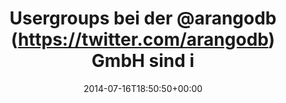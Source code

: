 ---
retweeted: false
source: <a href="http://mvilla.it/fenix" rel="nofollow">Fenix for Android</a>
entities:
  hashtags: []
  symbols: []
  user_mentions:
  - name: ArangoDB
    screen_name: arangodb
    indices:
    - '19'
    - '28'
    id_str: '398200139'
    id: '398200139'
  urls: []
display_text_range:
- '0'
- '75'
favorite_count: '2'
id_str: '489482306999312385'
truncated: false
retweet_count: '0'
id: '489482306999312385'
created_at: Wed Jul 16 18:50:50 +0000 2014
favorited: false
full_text: Usergroups bei der [@arangodb](https://twitter.com/arangodb) GmbH sind
  immer die kalorienreichsten. *munch*
lang: de
tags:
- pesos/twitter
date: '2014-07-16T18:50:50+00:00'
src: https://twitter.com/bascht/status/489482306999312385
original_url: https://twitter.com/bascht/status/489482306999312385
type: twitter_tweet
text: Usergroups bei der [@arangodb](https://twitter.com/arangodb) GmbH sind immer
  die kalorienreichsten. *munch*
title: Usergroups bei der @arangodb (https://twitter.com/arangodb) GmbH sind i

---